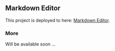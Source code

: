 ## Markdown Editor

This project is deployed to here: [Markdown Editor](https://markdown-editor.up.railway.app).

### More

Will be available soon ...